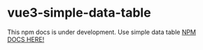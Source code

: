 # vue3-simple-data-table

This npm docs is under development.
Use simple data table
[NPM](https://www.npmjs.com/package/vue3-simple-data-table) <br/>
[DOCS HERE!](https://vue3-simple-data-table.netlify.app)
